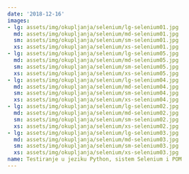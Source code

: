 ```yaml
---
date: '2018-12-16'
images:
- lg: assets/img/okupljanja/selenium/lg-selenium01.jpg
  md: assets/img/okupljanja/selenium/md-selenium01.jpg
  sm: assets/img/okupljanja/selenium/sm-selenium01.jpg
  xs: assets/img/okupljanja/selenium/xs-selenium01.jpg
- lg: assets/img/okupljanja/selenium/lg-selenium05.jpg
  md: assets/img/okupljanja/selenium/md-selenium05.jpg
  sm: assets/img/okupljanja/selenium/sm-selenium05.jpg
  xs: assets/img/okupljanja/selenium/xs-selenium05.jpg
- lg: assets/img/okupljanja/selenium/lg-selenium04.jpg
  md: assets/img/okupljanja/selenium/md-selenium04.jpg
  sm: assets/img/okupljanja/selenium/sm-selenium04.jpg
  xs: assets/img/okupljanja/selenium/xs-selenium04.jpg
- lg: assets/img/okupljanja/selenium/lg-selenium02.jpg
  md: assets/img/okupljanja/selenium/md-selenium02.jpg
  sm: assets/img/okupljanja/selenium/sm-selenium02.jpg
  xs: assets/img/okupljanja/selenium/xs-selenium02.jpg
- lg: assets/img/okupljanja/selenium/lg-selenium03.jpg
  md: assets/img/okupljanja/selenium/md-selenium03.jpg
  sm: assets/img/okupljanja/selenium/sm-selenium03.jpg
  xs: assets/img/okupljanja/selenium/xs-selenium03.jpg
name: Testiranje u jeziku Python, sistem Selenium i POM
---
```

